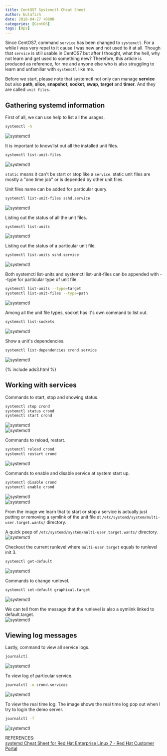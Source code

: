 ```yaml
---
title: CentOS7 Systemctl Cheat Sheet
author: bulafish
date: 2018-04-27 +0800
categories: [CentOS]
tags: [Ops]
---
```


Since CentOS7, command `service` has been changed to `systemctl`.  For a while I was very repel to it cause I was new and not used to it at all.  Though that `service` is still usable in CentOS7 but after I thought, what the hell, why not learn and get used to something new?  Therefore, this article is produced as reference, for me and anyone else who is also struggling to learn and unfamiliar with `systemctl` like me.

Before we start, please note that systemctl not only can manage **service** but also **path**, **slice**, **snapshot**, **socket**, **swap**, **target** and **timer**.  And they are called `unit files`.

## Gathering systemd information
First of all, we can use help to list all the usages.
```bash
systemctl -h
```
![systemctl](/assets/img/2018042601.jpg)

It is important to know/list out all the installed unit files.
```bash
systemctl list-unit-files
```
![systemctl](/assets/img/2018042603.jpg)

`static` means it can't be start or stop like a `service`.  static unit files are mostly a "one time job" or is depended by other unit files.

Unit files name can be added for particular query.
```bash
systemctl list-unit-files sshd.service
```
![systemctl](/assets/img/2018042604.jpg)

Listing out the status of all the unit files.
```bash
systemctl list-units
```
![systemctl](/assets/img/2018042602.jpg)

Listing out the status of a particular unit file.
```bash
systemctl list-units sshd.service
```
![systemctl](/assets/img/2018042605.jpg)

Both systemctl list-units and systemctl list-unit-files can be appended with --type for particular type of unit file.
```bash
systemctl list-units --type=target
systemctl list-unit-files --type=path
```
![systemctl](/assets/img/2018042608.jpg)

Among all the unit file types, socket has it's own command to list out.
```bash
systemctl list-sockets
```
![systemctl](/assets/img/2018042609.jpg)

Show a unit's dependencies.
```bash
systemctl list-dependencies crond.service
```
![systemctl](/assets/img/2018042606.jpg)

{% include ads3.html %}

## Working with services
Commands to start, stop and showing status.
```bash
systemctl stop crond
systemctl status crond
systemctl start crond
```
![systemctl](/assets/img/2018042610.jpg)
<br>![systemctl](/assets/img/2018042611.jpg)

Commands to reload, restart.
```bash
systemctl reload crond
systemctl restart crond
```
![systemctl](/assets/img/2018042613.jpg)

Commands to enable and disable service at system start up.
```bash
systemctl disable crond
systemctl enable crond
```
![systemctl](/assets/img/2018042614.jpg)
<br>![systemctl](/assets/img/2018042615.jpg)

From the image we learn that to start or stop a service is actually just putting or removing a symlink of the unit file at `/etc/systemd/system/multi-user.target.wants/` directory.

A quick peep of `/etc/systemd/system/multi-user.target.wants/` directory.
<br>![systemctl](/assets/img/2018042619.jpg)

Checkout the current runlevel where `multi-user.target` equals to runlevel init 3.
```bash
systemctl get-default
```
![systemctl](/assets/img/2018042620.jpg)

Commands to change runlevel.
```bash
systemctl set-default graphical.target
```
![systemctl](/assets/img/2018042621.jpg)

We can tell from the message that the runlevel is also a symlink linked to default.target.
<br>![systemctl](/assets/img/2018042622.jpg)

## Viewing log messages
Lastly, command to view all service logs.
```bash
journalctl
```
![systemctl](/assets/img/2018042618.jpg)

To view log of particular service.
```bash
journalctl -u crond.services
```
![systemctl](/assets/img/2018042617.jpg)

To view the real time log.  The image shows the real time log pop out when I try to login the demo server.
```bash
journalctl -f
```
![systemctl](/assets/img/2018042616.jpg)

REFERENCES:
<br>[systemd Cheat Sheet for Red Hat Enterprise Linux 7 - Red Hat Customer Portal](https://access.redhat.com/articles/systemd-cheat-sheet)
